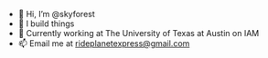 - 👋 Hi, I’m @skyforest
- 👀 I build things
- 🌱 Currently working at The University of Texas at Austin on IAM
- 📫 Email me at rideplanetexpress@gmail.com

<!---
skyforest/skyforest is a ✨ special ✨ repository because its `README.md` (this file) appears on your GitHub profile.
You can click the Preview link to take a look at your changes.
--->
